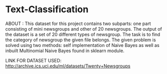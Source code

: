  # Text-Classification

ABOUT : This dataset for this project contains two subparts: one part consisting of mini newsgroups and other of 20 newsgroups. The output of the dataset is a set of 20 different types of newsgroup. The task is to find the category of newsgroup the given file belongs.
The given problem is solved using two methods: self implementation of Naive Bayes as well as inbuilt Multinomial Naive Bayes found in sklearn module.

LINK FOR DATASET USED: http://archive.ics.uci.edu/ml/datasets/Twenty+Newsgroups

